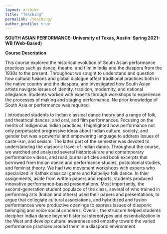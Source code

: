 ```yaml
---
layout: archive
title: "Teaching"
permalink: /teaching/
author_profile: true
---
```

**SOUTH ASIAN PERFORMANCE: University of Texas, Austin: Spring 2021-WB (Web-Based)**

**Course Description**

This course explored the historical evolution of South Asian performance practices such as dance, theatre, and film in India and the diaspora from the 1930s to the present. Throughout we sought to understand and question how cultural fusions and global dialogue affect traditional practices both in the native country and the diaspora, and investigated how South Asian artists navigate issues of identity, tradition, modernity, and national allegiance. Students worked with experts through workshops to experience the processes of making and staging performance. No prior knowledge of South Asia or performance was required.

I introduced students to Indian classical dance theory and a range of folk, and theatrical dances, and oral, and film performances. Focusing on the merits of indigenous Indian practices, I highlighted how performance not only perpetuated progressive ideas about Indian culture, society, and gender but was a powerful and empowering language to address issues of caste-ism, and sexism. The latter part of the semester was devoted to understanding the diasporic travel of Indian dance. Throughout the course, we watched and analyzed several historical/rare and contemporary performance videos, and read journal articles and book excerpts that borrowed from Indian dance and performance studies, postcolonial studies, and feminist theory. We had two movement workshops with experts who specialized in Kathak classical genre and Kalbeliya folk dance. In thier assignments, aside from written papers and reports, students produced innovative performance-based presentations. Most importantly, the second-generation student populace of the class, several of who trained in performing arts (Indian and others) used their papers and presentations, to argue that collegiate cultural associations, and hybridized and fusion performances were productive openings to express issues of diasporic belonging and voice social concerns. Overall, the structure helped students decipher Indian dance beyond historical stereotypes and essentialization in the West and develop cultural awareness and empathy toward the varied performance practices around them in a diasporic environment.
